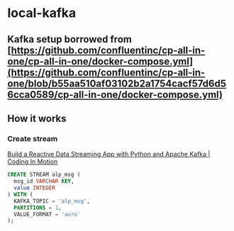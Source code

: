 # local-kafka


## Kafka setup borrowed from [https://github.com/confluentinc/cp-all-in-one/cp-all-in-one/docker-compose.yml](https://github.com/confluentinc/cp-all-in-one/blob/b55aa510af03102b2a1754cacf57d6d56cca0589/cp-all-in-one/docker-compose.yml)



## How it works

### Create stream

[Build a Reactive Data Streaming App with Python and Apache Kafka | Coding In Motion](https://www.youtube.com/watch?v=jItIQ-UvFI4&list=WL&index=9&ab_channel=Confluent)

```sql
CREATE STREAM alp_msg (
  msg_id VARCHAR KEY,
  value INTEGER
) WITH (
  KAFKA_TOPIC = 'alp_msg',
  PARTITIONS = 1, 
  VALUE_FORMAT = 'avro'
);    
```